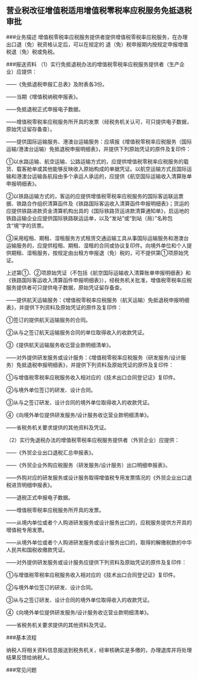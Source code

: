 ## 营业税改征增值税适用增值税零税率应税服务免抵退税审批

###业务描述
    增值税零税率应税服务提供者提供增值税零税率应税服务，在办理出口退（免）税资格认定后，可以在规定的
    退（免）税申报期内按规定申报增值税退（免）税或免税。


###报送资料
（1）实行免抵退税办法的增值税零税率应税服务提供者（生产企业）应提供：

——《免抵退税申报汇总表》及附表各3份。

——当期《增值税纳税申报表》。

——免抵退税正式申报电子数据。

——增值税零税率应税服务所开具的发票（经税务机关认可，可只提供电子数据，原始凭证留存备查）。

——提供国际运输服务、港澳台运输服务：应填报《增值税零税率应税服务（国际运输/港澳台运输）免抵退税申报明细表》，并提供下列原始凭证的原件及复印件：

①以水路运输、航空运输、公路运输方式的，应提供增值税零税率应税服务的载货、载客舱单或其他能够反映收入原始构成的单据凭证。以航空运输方式且国际运输和港澳台运输各航段由多个承运人承运的，应提供《航空国际运输收入清算账单申报明细表》。

②以铁路运输方式的，客运的应提供增值税零税率应税服务的国际客运联运票据、铁路合作组织清算函件及《铁路国际客运收入清算函件申报明细表》；货运的应提供铁路进款资金清算机构出具的《国际铁路货运进款清算通知单》，启运地的铁路运输企业应提供国际铁路联运运单，以及“发站”或“到站（局）”名称包含“境”字的货票。

③采用程租、期租、湿租服务方式租赁交通运输工具从事国际运输服务和港澳台运输服务的，应提供程租、期租、湿租的合同或协议复印件。向境外单位和个人提供期租、湿租服务，按规定由出租方申报退（免）税的，可不提供第①项原始凭证。

上述第①、②项原始凭证（不包括《航空国际运输收入清算账单申报明细表》和《铁路国际客运收入清算函件申报明细表》），经税务机关批准，增值税零税率应税服务提供者可只提供电子数据，原始凭证留存备查。

——提供航天运输服务：《增值税零税率应税服务（航天运输）免抵退税申报明细表》，并提供下列资料及原始凭证的原件及复印件：

①签订的提供航天运输服务的合同。

②从与之签订航天运输服务合同的单位取得收入的收款凭证。

③《提供航天运输服务收讫营业款明细清单》。

——对外提供研发服务或设计服务：《增值税零税率应税服务（研发服务/设计服务）免抵退税申报明细表》，并提供下列资料及原始凭证的原件及复印件：

①与增值税零税率应税服务收入相对应的《技术出口合同登记证》复印件。

②与境外单位签订的研发、设计合同。

③从与之签订研发、设计合同的境外单位取得收入的收款凭证。

④《向境外单位提供研发服务/设计服务收讫营业款明细清单》。

——省税务机关要求提供的其他资料及凭证。

（2）实行免退税办法的增值税零税率应税服务提供者（外贸企业）应提供：

——《外贸企业出口退税汇总申报表》。

——《外贸企业外购应税服务（研发服务/设计服务）出口明细申报表》。

——外购对应的研发服务或设计服务取得增值税专用发票情况的《外贸企业出口退税进货明细申报表》。

——退税正式申报电子数据。

——增值税零税率应税服务所开具的发票。

——从境内单位或者个人购进研发服务或设计服务出口的，应税服务提供方开具的增值税专用发票。

——从境外单位或者个人购进研发服务或设计服务出口的，取得的解缴税款的中华人民共和国税收缴款凭证。

——对外提供研发服务或设计服务应提供下列资料及原始凭证的原件及复印件：

①与增值税零税率应税服务收入相对应的《技术出口合同登记证》复印件。

②与境外单位签订的研发、设计合同。

③从与之签订研发、设计合同的境外单位取得收入的收款凭证。

④《向境外单位提供研发服务/设计服务收讫营业款明细清单》。

——省税务机关要求提供的其他资料及凭证。


###基本流程

  纳税人将相关资料信息报送到税务机关，经审核确实是多缴的，办理退库并将处理结果反馈给纳税人。


###常见问题




